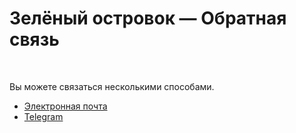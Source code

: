 <body>
    <main>
        <h1>Зелёный островок — Обратная связь</h1>
        <br>
        <p>Вы можете связаться несколькими способами.</p>
        <ul>
            <li><a href="mailto:bmm18@bk.ru?subject=Зелёный островок">Электронная почта</a></li>
            <li><a href="https://t.me/dysphoria" target="_blank">Telegram</a></li>
        </ul>
    </main>
</body>
